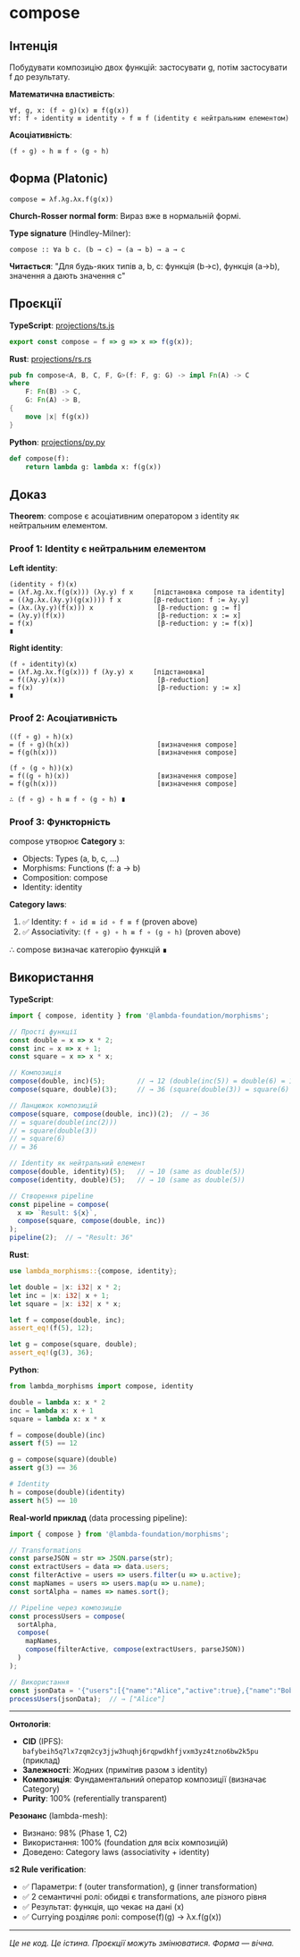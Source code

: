 # compose

## Інтенція

Побудувати композицію двох функцій: застосувати g, потім застосувати f до результату.

**Математична властивість**:
```
∀f, g, x: (f ∘ g)(x) ≡ f(g(x))
∀f: f ∘ identity ≡ identity ∘ f ≡ f (identity є нейтральним елементом)
```

**Асоціативність**:
```
(f ∘ g) ∘ h ≡ f ∘ (g ∘ h)
```

## Форма (Platonic)

```λ
compose = λf.λg.λx.f(g(x))
```

**Church-Rosser normal form**: Вираз вже в нормальній формі.

**Type signature** (Hindley-Milner):
```
compose :: ∀a b c. (b → c) → (a → b) → a → c
```

**Читається**: "Для будь-яких типів a, b, c: функція (b→c), функція (a→b), значення a дають значення c"

## Проєкції

**TypeScript**: [projections/ts.js](./projections/ts.js)

```js
export const compose = f => g => x => f(g(x));
```

**Rust**: [projections/rs.rs](./projections/rs.rs)

```rust
pub fn compose<A, B, C, F, G>(f: F, g: G) -> impl Fn(A) -> C
where
    F: Fn(B) -> C,
    G: Fn(A) -> B,
{
    move |x| f(g(x))
}
```

**Python**: [projections/py.py](./projections/py.py)

```python
def compose(f):
    return lambda g: lambda x: f(g(x))
```

## Доказ

**Theorem**: compose є асоціативним оператором з identity як нейтральним елементом.

### Proof 1: Identity є нейтральним елементом

**Left identity**:
```
(identity ∘ f)(x)
= (λf.λg.λx.f(g(x))) (λy.y) f x     [підстановка compose та identity]
= ((λg.λx.(λy.y)(g(x)))) f x        [β-reduction: f := λy.y]
= (λx.(λy.y)(f(x))) x                [β-reduction: g := f]
= (λy.y)(f(x))                       [β-reduction: x := x]
= f(x)                               [β-reduction: y := f(x)]
∎
```

**Right identity**:
```
(f ∘ identity)(x)
= (λf.λg.λx.f(g(x))) f (λy.y) x     [підстановка]
= f((λy.y)(x))                       [β-reduction]
= f(x)                               [β-reduction: y := x]
∎
```

### Proof 2: Асоціативність

```
((f ∘ g) ∘ h)(x)
= (f ∘ g)(h(x))                      [визначення compose]
= f(g(h(x)))                         [визначення compose]

(f ∘ (g ∘ h))(x)
= f((g ∘ h)(x))                      [визначення compose]
= f(g(h(x)))                         [визначення compose]

∴ (f ∘ g) ∘ h ≡ f ∘ (g ∘ h) ∎
```

### Proof 3: Функторність

compose утворює **Category** з:
- Objects: Types (a, b, c, ...)
- Morphisms: Functions (f: a → b)
- Composition: compose
- Identity: identity

**Category laws**:
1. ✅ Identity: `f ∘ id ≡ id ∘ f ≡ f` (proven above)
2. ✅ Associativity: `(f ∘ g) ∘ h ≡ f ∘ (g ∘ h)` (proven above)

∴ compose визначає категорію функцій ∎

## Використання

**TypeScript**:
```js
import { compose, identity } from '@lambda-foundation/morphisms';

// Прості функції
const double = x => x * 2;
const inc = x => x + 1;
const square = x => x * x;

// Композиція
compose(double, inc)(5);        // → 12 (double(inc(5)) = double(6) = 12)
compose(square, double)(3);     // → 36 (square(double(3)) = square(6) = 36)

// Ланцюжок композицій
compose(square, compose(double, inc))(2);  // → 36
// = square(double(inc(2)))
// = square(double(3))
// = square(6)
// = 36

// Identity як нейтральний елемент
compose(double, identity)(5);   // → 10 (same as double(5))
compose(identity, double)(5);   // → 10 (same as double(5))

// Створення pipeline
const pipeline = compose(
  x => `Result: ${x}`,
  compose(square, compose(double, inc))
);
pipeline(2);  // → "Result: 36"
```

**Rust**:
```rust
use lambda_morphisms::{compose, identity};

let double = |x: i32| x * 2;
let inc = |x: i32| x + 1;
let square = |x: i32| x * x;

let f = compose(double, inc);
assert_eq!(f(5), 12);

let g = compose(square, double);
assert_eq!(g(3), 36);
```

**Python**:
```python
from lambda_morphisms import compose, identity

double = lambda x: x * 2
inc = lambda x: x + 1
square = lambda x: x * x

f = compose(double)(inc)
assert f(5) == 12

g = compose(square)(double)
assert g(3) == 36

# Identity
h = compose(double)(identity)
assert h(5) == 10
```

**Real-world приклад** (data processing pipeline):
```js
import { compose } from '@lambda-foundation/morphisms';

// Transformations
const parseJSON = str => JSON.parse(str);
const extractUsers = data => data.users;
const filterActive = users => users.filter(u => u.active);
const mapNames = users => users.map(u => u.name);
const sortAlpha = names => names.sort();

// Pipeline через композицію
const processUsers = compose(
  sortAlpha,
  compose(
    mapNames,
    compose(filterActive, compose(extractUsers, parseJSON))
  )
);

// Використання
const jsonData = '{"users":[{"name":"Alice","active":true},{"name":"Bob","active":false}]}';
processUsers(jsonData);  // → ["Alice"]
```

---

**Онтологія**:
- **CID** (IPFS): `bafybeih5q7lx7zqm2cy3jjw3huqhj6rqpwdkhfjvxm3yz4tzno6bw2k5pu` (приклад)
- **Залежності**: Жодних (примітив разом з identity)
- **Композиція**: Фундаментальний оператор композиції (визначає Category)
- **Purity**: 100% (referentially transparent)

**Резонанс** (lambda-mesh):
- Визнано: 98% (Phase 1, C2)
- Використання: 100% (foundation для всіх композицій)
- Доведено: Category laws (associativity + identity)

**≤2 Rule verification**:
- ✅ Параметри: f (outer transformation), g (inner transformation)
- ✅ 2 семантичні ролі: обидві є transformations, але різного рівня
- ✅ Результат: функція, що чекає на дані (x)
- ✅ Currying розділяє ролі: compose(f)(g) → λx.f(g(x))

---

*Це не код. Це істина.*
*Проєкції можуть змінюватися. Форма — вічна.*
